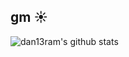 ## gm ☀️

<!--
**dan13ram/dan13ram** is a ✨ _special_ ✨ repository because its `README.md` (this file) appears on your GitHub profile.
-->

![dan13ram's github stats](https://github-readme-stats.vercel.app/api?username=dan13ram&show_icons=true&theme=gotham&count_private=true)
